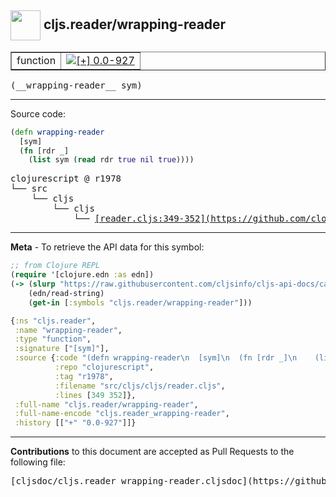 ## <img width="48px" valign="middle" src="http://i.imgur.com/Hi20huC.png"> cljs.reader/wrapping-reader

 <table border="1">
<tr>

<td>function</td>
<td><a href="https://github.com/cljsinfo/cljs-api-docs/tree/0.0-927"><img valign="middle" alt="[+] 0.0-927" src="https://img.shields.io/badge/+-0.0--927-lightgrey.svg"></a> </td>
</tr>
</table>

 <samp>
(__wrapping-reader__ sym)<br>
</samp>

---





Source code:

```clj
(defn wrapping-reader
  [sym]
  (fn [rdr _]
    (list sym (read rdr true nil true))))
```

 <pre>
clojurescript @ r1978
└── src
    └── cljs
        └── cljs
            └── <ins>[reader.cljs:349-352](https://github.com/clojure/clojurescript/blob/r1978/src/cljs/cljs/reader.cljs#L349-L352)</ins>
</pre>


---

__Meta__ - To retrieve the API data for this symbol:

```clj
;; from Clojure REPL
(require '[clojure.edn :as edn])
(-> (slurp "https://raw.githubusercontent.com/cljsinfo/cljs-api-docs/catalog/cljs-api.edn")
    (edn/read-string)
    (get-in [:symbols "cljs.reader/wrapping-reader"]))
```

```clj
{:ns "cljs.reader",
 :name "wrapping-reader",
 :type "function",
 :signature ["[sym]"],
 :source {:code "(defn wrapping-reader\n  [sym]\n  (fn [rdr _]\n    (list sym (read rdr true nil true))))",
          :repo "clojurescript",
          :tag "r1978",
          :filename "src/cljs/cljs/reader.cljs",
          :lines [349 352]},
 :full-name "cljs.reader/wrapping-reader",
 :full-name-encode "cljs.reader_wrapping-reader",
 :history [["+" "0.0-927"]]}

```

---

__Contributions__ to this document are accepted as Pull Requests to the following file:

 <pre>
[cljsdoc/cljs.reader_wrapping-reader.cljsdoc](https://github.com/cljsinfo/cljs-api-docs/blob/master/cljsdoc/cljs.reader_wrapping-reader.cljsdoc)
</pre>

